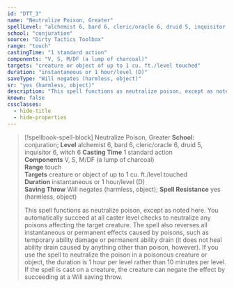 ```yaml
---
id: "DTT_3"
name: "Neutralize Poison, Greater"
spellLevel: "alchemist 6, bard 6, cleric/oracle 6, druid 5, inquisitor 6, witch 6"
school: "conjuration"
source: "Dirty Tactics Toolbox"
range: "touch"
castingTime: "1 standard action"
components: "V, S, M/DF (a lump of charcoal)"
targets: "creature or object of up to 1 cu. ft./level touched"
duration: "instantaneous or 1 hour/level (D)"
saveType: "Will negates (harmless, object)"
sr: "yes (harmless, object)"
description: "This spell functions as neutralize poison, except as noted here. You automatically succeed at all caster level checks to neutralize any poisons affecting the target creature. The spell also reverses all instantaneous or permanent effects caused by poisons, such as temporary ability damage or permanent ability drain (it does not heal ability drain caused by anything other than poison, however). If you use the spell to neutralize the poison in a poisonous creature or object, the duration is 1 hour per level rather than 10 minutes per level. If the spell is cast on a creature, the creature can negate the effect by succeeding at a Will saving throw."
known: false
cssclasses:
  - hide-title
  - hide-properties
---
```


> [!spellbook-spell-block] Neutralize Poison, Greater
> **School:** conjuration; **Level** alchemist 6, bard 6, cleric/oracle 6, druid 5, inquisitor 6, witch 6
> **Casting Time** 1 standard action  
> **Components** V, S, M/DF (a lump of charcoal)  
> **Range** touch  
> **Targets** creature or object of up to 1 cu. ft./level touched  
> **Duration** instantaneous or 1 hour/level (D)  
> **Saving Throw** Will negates (harmless, object); **Spell Resistance** yes (harmless, object)
> 
> This spell functions as neutralize poison, except as noted here. You automatically succeed at all caster level checks to neutralize any poisons affecting the target creature. The spell also reverses all instantaneous or permanent effects caused by poisons, such as temporary ability damage or permanent ability drain (it does not heal ability drain caused by anything other than poison, however). If you use the spell to neutralize the poison in a poisonous creature or object, the duration is 1 hour per level rather than 10 minutes per level. If the spell is cast on a creature, the creature can negate the effect by succeeding at a Will saving throw.